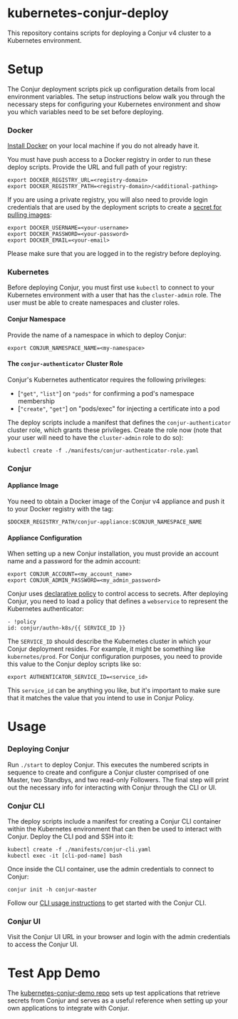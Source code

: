# kubernetes-conjur-deploy

This repository contains scripts for deploying a Conjur v4 cluster to a
Kubernetes environment.

# Setup

The Conjur deployment scripts pick up configuration details from local
environment variables. The setup instructions below walk you through the
necessary steps for configuring your Kubernetes environment and show you which
variables need to be set before deploying.

### Docker

[Install Docker](https://www.docker.com/get-docker) on your local machine if you
do not already have it.

You must have push access to a Docker registry in order to run these deploy
scripts. Provide the URL and full path of your registry:

```
export DOCKER_REGISTRY_URL=<registry-domain>
export DOCKER_REGISTRY_PATH=<registry-domain>/<additional-pathing>
```

If you are using a private registry, you will also need to provide login 
credentials that are used by the deployment scripts to create a [secret for
pulling images](https://kubernetes.io/docs/tasks/configure-pod-container/pull-image-private-registry/#create-a-secret-in-the-cluster-that-holds-your-authorization-token):

```
export DOCKER_USERNAME=<your-username>
export DOCKER_PASSWORD=<your-password>
export DOCKER_EMAIL=<your-email>
```

Please make sure that you are logged in to the registry before deploying.

### Kubernetes

Before deploying Conjur, you must first use `kubectl` to connect to your
Kubernetes environment with a user that has the `cluster-admin` role. The user
must be able to create namespaces and cluster roles.

#### Conjur Namespace

Provide the name of a namespace in which to deploy Conjur:

```
export CONJUR_NAMESPACE_NAME=<my-namespace>
```

#### The `conjur-authenticator` Cluster Role

Conjur's Kubernetes authenticator requires the following privileges:

- [`"get"`, `"list"`] on `"pods"` for confirming a pod's namespace membership
- [`"create"`, `"get"`] on "pods/exec" for injecting a certificate into a pod

The deploy scripts include a manifest that defines the `conjur-authenticator`
cluster role, which grants these privileges. Create the role now (note that
your user will need to have the `cluster-admin` role to do so):

```
kubectl create -f ./manifests/conjur-authenticator-role.yaml
```

### Conjur

#### Appliance Image

You need to obtain a Docker image of the Conjur v4 appliance and push it to your
Docker registry with the tag:

```
$DOCKER_REGISTRY_PATH/conjur-appliance:$CONJUR_NAMESPACE_NAME
```

#### Appliance Configuration

When setting up a new Conjur installation, you must provide an account name and
a password for the admin account:

```
export CONJUR_ACCOUNT=<my_account_name>
export CONJUR_ADMIN_PASSWORD=<my_admin_password>
```

Conjur uses [declarative policy](https://developer.conjur.net/policy) to control
access to secrets. After deploying Conjur, you need to load a policy that
defines a `webservice` to represent the Kubernetes authenticator:

```
- !policy
id: conjur/authn-k8s/{{ SERVICE_ID }}
```

The `SERVICE_ID` should describe the Kubernetes cluster in which your Conjur
deployment resides. For example, it might be something like `kubernetes/prod`.
For Conjur configuration purposes, you need to provide this value to the Conjur
deploy scripts like so:

```
export AUTHENTICATOR_SERVICE_ID=<service_id>
```

This `service_id` can be anything you like, but it's important to make sure
that it matches the value that you intend to use in Conjur Policy.

# Usage

### Deploying Conjur

Run `./start` to deploy Conjur. This executes the numbered scripts in sequence
to create and configure a Conjur cluster comprised of one Master, two Standbys,
and two read-only Followers. The final step will print out the necessary info
for interacting with Conjur through the CLI or UI.

### Conjur CLI

The deploy scripts include a manifest for creating a Conjur CLI container within
the Kubernetes environment that can then be used to interact with Conjur. Deploy
the CLI pod and SSH into it:

```
kubectl create -f ./manifests/conjur-cli.yaml
kubectl exec -it [cli-pod-name] bash
```

Once inside the CLI container, use the admin credentials to connect to Conjur:

```
conjur init -h conjur-master
```

Follow our [CLI usage instructions](https://developer.conjur.net/cli#quickstart)
to get started with the Conjur CLI.

### Conjur UI

Visit the Conjur UI URL in your browser and login with the admin credentials to
access the Conjur UI.

# Test App Demo

The [kubernetes-conjur-demo repo](https://github.com/conjurdemos/kubernetes-conjur-demo)
sets up test applications that retrieve secrets from Conjur and serves as a
useful reference when setting up your own applications to integrate with Conjur.

